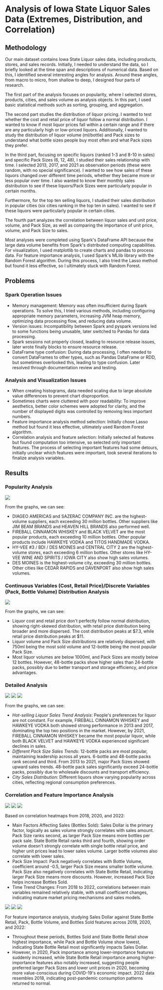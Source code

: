 # Analysis of Iowa State Liquor Sales Data (Extremes, Distribution, and Correlation)

## Methodology

Our main dataset contains Iowa State Liquor sales data, including products, stores, and sales records. Initially, I needed to understand the data, so I briefly looked at the time span and descriptions of numerical data. Based on this, I identified several interesting angles for analysis. Around these angles, from macro to micro, from shallow to deep, I designed four parts of research.

The first part of the analysis focuses on popularity, where I selected stores, products, cities, and sales volume as analysis objects. In this part, I used basic statistical methods such as sorting, grouping, and aggregation.

The second part studies the distribution of liquor pricing. I wanted to test whether the cost and retail price of liquor follow a normal distribution. I wanted to know if most liquor prices fall within a certain range and if there are any particularly high or low-priced liquors. Additionally, I wanted to study the distribution of liquor volume (ml/bottle) and Pack sizes to understand what bottle sizes people buy most often and what Pack sizes they prefer.

In the third part, focusing on specific liquors (ranked 1-3 and 8-10 in sales) and specific Pack Sizes (6, 12, 48), I studied their sales relationship with time. I selected 2013, 2017, and 2021 as observation periods (these were random, with no special significance). I wanted to see how sales of these liquors changed over different time periods, whether they became more or less popular over time. I also wanted to know their monthly sales distribution to see if these liquors/Pack Sizes were particularly popular in certain months.

Furthermore, for the top ten selling liquors, I studied their sales distribution in popular cities (six cities ranking in the top ten in sales). I wanted to see if these liquors were particularly popular in certain cities.

The fourth part analyzes the correlation between liquor sales and unit price, volume, and Pack Size, as well as comparing the importance of unit price, volume, and Pack Size to sales.

Most analyses were completed using Spark's DataFrame API because the large data volume benefits from Spark's distributed computing capabilities. For visualization, I used matplotlib to create charts and pandas to process data. For feature importance analysis, I used Spark's MLlib library with the Random Forest algorithm. During this process, I also tried the Lasso method but found it less effective, so I ultimately stuck with Random Forest.

## Problems

### Spark Operation Issues

- Memory management: Memory was often insufficient during Spark operations. To solve this, I tried various methods, including configuring appropriate memory parameters, increasing JVM heap memory, optimizing data processing flow, and reducing data volume.
- Version issues: Incompatibility between Spark and pyspark versions led to some functions being unusable, later switched to Pandas for data processing.
- Spark sessions not properly closed, leading to resource release issues, later wrote finally blocks to ensure resource release.
- DataFrame type confusion: During data processing, I often needed to convert DataFrames to other types, such as Pandas DataFrame or RDD, but sometimes overlooked this, leading to type confusion. Later resolved through documentation review and testing.

### Analysis and Visualization Issues

- When creating histograms, data needed scaling due to large absolute value differences to prevent chart disproportion.
- Sometimes charts were cluttered with poor readability: To improve aesthetics, better color schemes were adopted for clarity, and the number of displayed digits was controlled by removing less important numbers.
- Feature importance analysis method selection: Initially chose Lasso method but found it less effective, ultimately used Random Forest algorithm.
- Correlation analysis and feature selection: Initially selected all features but found computation too intensive, so selected only important features. The process of selecting important features had some detours, initially unclear which features were important, took several iterations to finalize analysis variables.

## Results

### Popularity Analysis

![](./Graphs/sales_analysis.png)

From the graphs, we can see:

- DIAGEO AMERICAS and SAZERAC COMPANY INC. are the highest-volume suppliers, each exceeding 30 million bottles. Other suppliers like JIM BEAM BRANDS and HEAVEN HILL BRANDS also performed well.
- FIREBALL CINNAMON WHISKEY and BLACK VELVET are the most popular products, each exceeding 10 million bottles. Other popular products include HAWKEYE VODKA and TITOS HANDMADE VODKA.
- HY-VEE #3 / BDI / DES MOINES and CENTRAL CITY 2 are the highest-volume stores, each exceeding 6 million bottles. Other stores like HY-VEE WINE AND SPIRITS / IOWA CITY also show high sales volumes.
- DES MOINES is the highest-volume city, exceeding 30 million bottles. Other cities like CEDAR RAPIDS and DAVENPORT also show high sales volumes.

### Continuous Variables (Cost, Retail Price)/Discrete Variables (Pack, Bottle Volume) Distribution Analysis

![](./Graphs/price_volume_distribution.png)

From the graphs, we can see:

- Liquor cost and retail price don't perfectly follow normal distribution, showing right-skewed distribution, with retail price distribution being broader and more dispersed. The cost distribution peaks at $7.3, while retail price distribution peaks at $11.
- Liquor volume and Pack Size distributions are relatively dispersed, with 750ml being the most sold volume and 12-bottle being the most popular Pack Size.
- Most liquor volumes are below 1000ml, and Pack Sizes are mostly below 12 bottles. However, 48-bottle packs show higher sales than 24-bottle packs, possibly due to better transport and storage efficiency, and price advantages.

### Detailed Analysis

![](./Graphs/liquor_trends.png)
![](./Graphs/pack_trends.png)
![](./Graphs/city_distribution.png)

From the graphs, we can see:

- *Hot-selling Liquor Sales Trend Analysis*: People's preferences for liquor are not constant. For example, FIREBALL CINNAMON WHISKEY and HAWKEYE VODKA both showed strong performance in 2013 and 2017, dominating the top two positions in the market. However, by 2021, FIREBALL CINNAMON WHISKEY became the most popular liquor, while both BLACK VELVET and HAWKEYE VODKA experienced significant declines in sales.
- *Different Pack Size Sales Trends*: 12-bottle packs are most popular, maintaining leadership across all years. 6-bottle and 48-bottle packs rank second and third. From 2013 to 2021, major Pack Sizes showed upward sales trends. 48-bottle pack sales significantly exceed 24-bottle packs, possibly due to wholesale discounts and transport efficiency.
- *City Sales Distribution*: Different liquors show varying popularity across cities, reflecting regional consumption preferences.


### Correlation and Feature Importance Analysis

![](./Graphs/Liquor_Sales_Correlation_Heatmap_2018.png)
![](./Graphs/Liquor_Sales_Correlation_Heatmap_2020.png)
![](./Graphs/Liquor_Sales_Correlation_Heatmap_2022.png)

Based on correlation heatmaps from 2018, 2020, and 2022:

- Main Factors Affecting Sales (Bottles Sold): Sales Dollar is the primary factor, logically as sales volume strongly correlates with sales amount. Pack Size ranks second, as larger Pack Size means more bottles per pack sale. State Bottle Retail ranks third and fourth, showing order volume doesn't strongly correlate with single bottle retail price, and higher unit prices lead to lower sales volume. Larger bottle volumes also correlate with lower sales.
- Pack Size Impact: Pack negatively correlates with Bottle Volume, coefficient around -0.5, larger Pack Size means smaller bottle volume. Pack Size also negatively correlates with State Bottle Retail, indicating larger Pack Size means more discounts. However, increased Pack Size helps increase Bottles Sold.
- Time Trend Changes: From 2018 to 2022, correlations between main variables remained relatively stable, with small coefficient changes, indicating mature market pricing mechanisms and sales models.

![](./Graphs/Feature_Importance_2018.png)
![](./Graphs/Feature_Importance_2020.png)
![](./Graphs/Feature_Importance_2022.png)

For feature importance analysis, studying Sales Dollar against State Bottle Retail, Pack, Bottle Volume, and Bottles Sold features across 2018, 2020, and 2022:

- Throughout these periods, Bottles Sold and State Bottle Retail show highest importance, while Pack and Bottle Volume show lowest, indicating State Bottle Retail most significantly impacts Sales Dollar.
- However, in 2020, Pack importance among lower-importance features suddenly increased, while State Bottle Retail importance among higher-importance features also notably increased, suggesting people preferred larger Pack Sizes and lower unit prices in 2020, becoming more value-conscious during COVID-19's economic impact. 2022 data resembles 2018, indicating post-pandemic consumption patterns returned to normal.
